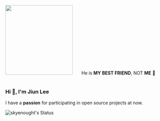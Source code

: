<img
   src='https://github.com/Skyenought/Skyenought/assets/70408571/88f13168-c058-479d-83ea-161fce31335b' 
   width='210' height='217' /> &nbsp; &nbsp; &nbsp;
   He is **MY BEST FRIEND**, NOT **ME** 🤣
<br><br>

### Hi 👋, I'm Jiun Lee 


I have a **passion** for participating in open source projects at now.
<!--
**Skyenought/Skyenought** is a ✨ _special_ ✨ repository because its `README.md` (this file) appears on your GitHub profile.

Here are some ideas to get you started:

- 🔭 I’m currently working on ...
- 🌱 I’m currently learning ...
- 👯 I’m looking to collaborate on ...
- 🤔 I’m looking for help with ...
- 💬 Ask me about ...
- 📫 How to reach me: ...
- 😄 Pronouns: ...
- ⚡ Fun fact: ...
-->
![skyenought's Status](https://github-readme-stats.vercel.app/api?username=skyenought&show_icons=true&bg_color=f6fcfe,d0f0fb,edfdf5,f0fff7&title_color=000000&text_color=848fd2)
